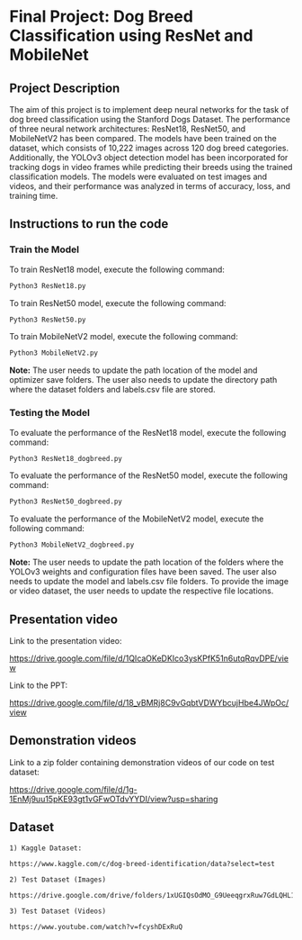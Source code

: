 
# Final Project: Dog Breed Classification using ResNet and MobileNet

## **Project Description**

The aim of this project is to implement deep neural networks for the task of dog breed classification using the Stanford Dogs Dataset. The performance of three neural network architectures: ResNet18, ResNet50, and MobileNetV2 has been compared. The models have been trained on the dataset, which consists of 10,222 images across 120 dog breed categories. Additionally, the YOLOv3 object detection model has been incorporated for tracking dogs in video frames while predicting their breeds using the trained classification models. The models were evaluated on test images and videos, and their performance was analyzed in terms of accuracy, loss, and training time. 

## **Instructions to run the code**

### **Train the Model**
To train ResNet18 model, execute the following command:
```bash
Python3 ResNet18.py
```
To  train ResNet50 model, execute the following command:
```bash
Python3 ResNet50.py
```
To train MobileNetV2 model, execute the following command:
```bash
Python3 MobileNetV2.py
```
**Note:** The user needs to update the path location of the model and optimizer save folders. The user also needs to update the directory path where the dataset folders and labels.csv file are stored. 

### **Testing the Model**

To evaluate the performance of the ResNet18 model, execute the following command:
```bash
Python3 ResNet18_dogbreed.py
```
To evaluate the performance of the ResNet50 model, execute the following command:
```bash
Python3 ResNet50_dogbreed.py
```
To evaluate the performance of the MobileNetV2 model, execute the following command:
```bash
Python3 MobileNetV2_dogbreed.py
```
**Note:** The user needs to update the path location of the folders where the YOLOv3 weights and configuration files have been saved. The user also needs to update the model and labels.csv file folders. To provide the image or video dataset, the user needs to update the respective file locations. 

## **Presentation video**

Link to the presentation video:

https://drive.google.com/file/d/1QIcaOKeDKIco3ysKPfK51n6utqRqvDPE/view

Link to the PPT:

https://drive.google.com/file/d/18_vBMRj8C9vGqbtVDWYbcujHbe4JWpOc/view

## **Demonstration videos**

Link to a zip folder containing demonstration videos of our code on test dataset:

https://drive.google.com/file/d/1g-1EnMj9uu15pKE93gt1vGFwOTdvYYDI/view?usp=sharing


## **Dataset**

    1) Kaggle Dataset: 

    https://www.kaggle.com/c/dog-breed-identification/data?select=test

    2) Test Dataset (Images)
    
    https://drive.google.com/drive/folders/1xUGIQsOdMO_G9UeeqgrxRuw7GdLQHL1t

    3) Test Dataset (Videos)

    https://www.youtube.com/watch?v=fcyshDExRuQ

